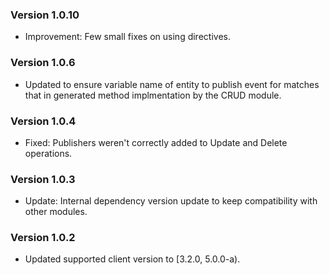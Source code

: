 ### Version 1.0.10

- Improvement: Few small fixes on using directives.

### Version 1.0.6

- Updated to ensure variable name of entity to publish event for matches that in generated method implmentation by the CRUD module.

### Version 1.0.4

- Fixed: Publishers weren't correctly added to Update and Delete operations.

### Version 1.0.3

- Update: Internal dependency version update to keep compatibility with other modules.

### Version 1.0.2

- Updated supported client version to [3.2.0, 5.0.0-a).
